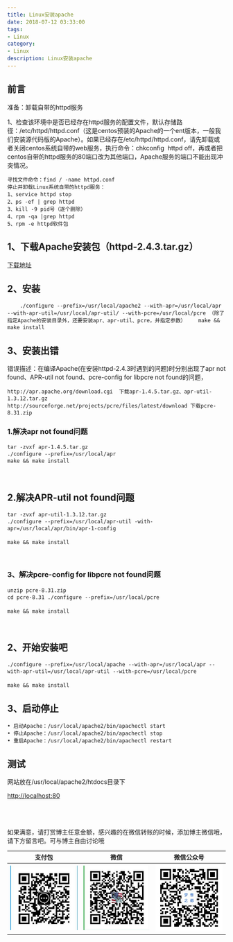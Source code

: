 ```yaml
---
title: Linux安装apache
date: 2018-07-12 03:33:00
tags: 
- Linux
category: 
- Linux
description: Linux安装apache
---
```

<!-- image url 
https://raw.githubusercontent.com/HealerJean/HealerJean.github.io/master/blogImages
　　首行缩进
<font color="red">  </font>
-->

## 前言


准备：卸载自带的httpd服务

1、检查该环境中是否已经存在httpd服务的配置文件，默认存储路径：/etc/httpd/httpd.conf（这是centos预装的Apache的一个ent版本，一般我们安装源代码版的Apache）。如果已经存在/etc/httpd/httpd.conf，请先卸载或者关闭centos系统自带的web服务，执行命令：chkconfig  httpd off，再或者把centos自带的httpd服务的80端口改为其他端口，Apache服务的端口不能出现冲突情况。


```
寻找文件命令：find / -name httpd.conf 
停止并卸载Linux系统自带的httpd服务：
1、service httpd stop
2、ps -ef | grep httpd
3、kill -9 pid号（逐个删除）
4、rpm -qa |grep httpd
5、rpm -e httpd软件包
```



## 1、下载Apache安装包（httpd-2.4.3.tar.gz）
[下载地址](http://httpd.apache.org/)


## 2、安装

```
	./configure --prefix=/usr/local/apache2 --with-apr=/usr/local/apr --with-apr-util=/usr/local/apr-util/ --with-pcre=/usr/local/pcre （除了指定Apache的安装目录外，还要安装apr、apr-util、pcre，并指定参数）    make && make install

```

## 3、安装出错

错误描述：在编译Apache(在安装httpd-2.4.3时遇到的问题)时分别出现了apr not found、APR-util not found、pcre-config for libpcre not found的问题，


```
http://apr.apache.org/download.cgi  下载apr-1.4.5.tar.gz、apr-util-1.3.12.tar.gz
http://sourceforge.net/projects/pcre/files/latest/download 下载pcre-8.31.zip
```



### 1.解决apr not found问题 

```
tar -zvxf apr-1.4.5.tar.gz 
./configure --prefix=/usr/local/apr 
make && make install

```
   
## 2.解决APR-util not found问题

```
tar -zvxf apr-util-1.3.12.tar.gz 
./configure --prefix=/usr/local/apr-util -with-apr=/usr/local/apr/bin/apr-1-config 

make && make install

```
 
### 3、解决pcre-config for libpcre not found问题


```
unzip pcre-8.31.zip
cd pcre-8.31 ./configure --prefix=/usr/local/pcre 

make && make install

```
 
## 2、开始安装吧

```
./configure --prefix=/usr/local/apache --with-apr=/usr/local/apr --with-apr-util=/usr/local/apr-util --with-pcre=/usr/local/pcre

make && make install

```

## 3、启动停止

```
• 启动Apache：/usr/local/apache2/bin/apachectl start
• 停止Apache：/usr/local/apache2/bin/apachectl stop
• 重启Apache：/usr/local/apache2/bin/apachectl restart
```

## 测试
网站放在/usr/local/apache2/htdocs目录下

[http://localhost:80](http://localhost:80)

<br/><br/><br/>
如果满意，请打赏博主任意金额，感兴趣的在微信转账的时候，添加博主微信哦， 请下方留言吧。可与博主自由讨论哦

|支付包 | 微信|微信公众号|
|:-------:|:-------:|:------:|
|![支付宝](https://raw.githubusercontent.com/HealerJean/HealerJean.github.io/master/assets/img/tctip/alpay.jpg) | ![微信](https://raw.githubusercontent.com/HealerJean/HealerJean.github.io/master/assets/img/tctip/weixin.jpg)|![微信公众号](https://raw.githubusercontent.com/HealerJean/HealerJean.github.io/master/assets/img/my/qrcode_for_gh_a23c07a2da9e_258.jpg)|




<!-- Gitalk 评论 start  -->

<link rel="stylesheet" href="https://unpkg.com/gitalk/dist/gitalk.css">
<script src="https://unpkg.com/gitalk@latest/dist/gitalk.min.js"></script> 
<div id="gitalk-container"></div>    
 <script type="text/javascript">
    var gitalk = new Gitalk({
		clientID: `1d164cd85549874d0e3a`,
		clientSecret: `527c3d223d1e6608953e835b547061037d140355`,
		repo: `HealerJean.github.io`,
		owner: 'HealerJean',
		admin: ['HealerJean'],
		id: 'rh9X8ZiGhjIf8NES',
    });
    gitalk.render('gitalk-container');
</script> 

<!-- Gitalk end -->

